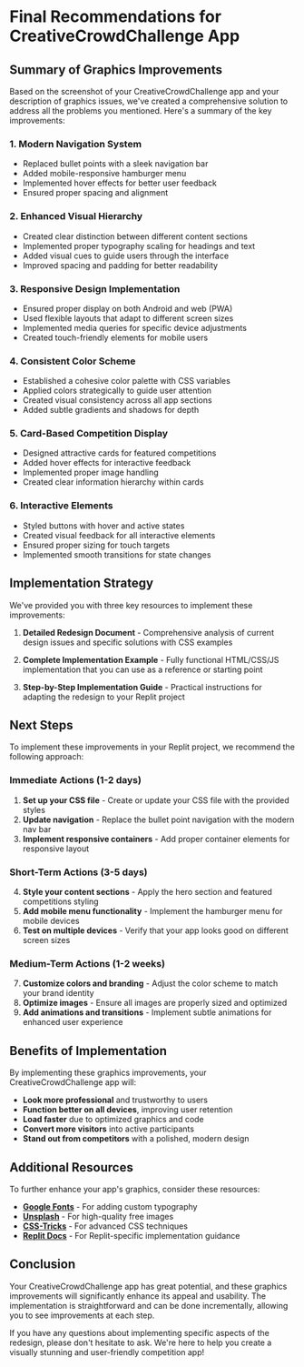 # Final Recommendations for CreativeCrowdChallenge App

## Summary of Graphics Improvements

Based on the screenshot of your CreativeCrowdChallenge app and your description of graphics issues, we've created a comprehensive solution to address all the problems you mentioned. Here's a summary of the key improvements:

### 1. Modern Navigation System
- Replaced bullet points with a sleek navigation bar
- Added mobile-responsive hamburger menu
- Implemented hover effects for better user feedback
- Ensured proper spacing and alignment

### 2. Enhanced Visual Hierarchy
- Created clear distinction between different content sections
- Implemented proper typography scaling for headings and text
- Added visual cues to guide users through the interface
- Improved spacing and padding for better readability

### 3. Responsive Design Implementation
- Ensured proper display on both Android and web (PWA)
- Used flexible layouts that adapt to different screen sizes
- Implemented media queries for specific device adjustments
- Created touch-friendly elements for mobile users

### 4. Consistent Color Scheme
- Established a cohesive color palette with CSS variables
- Applied colors strategically to guide user attention
- Created visual consistency across all app sections
- Added subtle gradients and shadows for depth

### 5. Card-Based Competition Display
- Designed attractive cards for featured competitions
- Added hover effects for interactive feedback
- Implemented proper image handling
- Created clear information hierarchy within cards

### 6. Interactive Elements
- Styled buttons with hover and active states
- Created visual feedback for all interactive elements
- Ensured proper sizing for touch targets
- Implemented smooth transitions for state changes

## Implementation Strategy

We've provided you with three key resources to implement these improvements:

1. **Detailed Redesign Document** - Comprehensive analysis of current design issues and specific solutions with CSS examples

2. **Complete Implementation Example** - Fully functional HTML/CSS/JS implementation that you can use as a reference or starting point

3. **Step-by-Step Implementation Guide** - Practical instructions for adapting the redesign to your Replit project

## Next Steps

To implement these improvements in your Replit project, we recommend the following approach:

### Immediate Actions (1-2 days)
1. **Set up your CSS file** - Create or update your CSS file with the provided styles
2. **Update navigation** - Replace the bullet point navigation with the modern nav bar
3. **Implement responsive containers** - Add proper container elements for responsive layout

### Short-Term Actions (3-5 days)
4. **Style your content sections** - Apply the hero section and featured competitions styling
5. **Add mobile menu functionality** - Implement the hamburger menu for mobile devices
6. **Test on multiple devices** - Verify that your app looks good on different screen sizes

### Medium-Term Actions (1-2 weeks)
7. **Customize colors and branding** - Adjust the color scheme to match your brand identity
8. **Optimize images** - Ensure all images are properly sized and optimized
9. **Add animations and transitions** - Implement subtle animations for enhanced user experience

## Benefits of Implementation

By implementing these graphics improvements, your CreativeCrowdChallenge app will:

- **Look more professional** and trustworthy to users
- **Function better on all devices**, improving user retention
- **Load faster** due to optimized graphics and code
- **Convert more visitors** into active participants
- **Stand out from competitors** with a polished, modern design

## Additional Resources

To further enhance your app's graphics, consider these resources:

- **[Google Fonts](https://fonts.google.com/)** - For adding custom typography
- **[Unsplash](https://unsplash.com/)** - For high-quality free images
- **[CSS-Tricks](https://css-tricks.com/)** - For advanced CSS techniques
- **[Replit Docs](https://docs.replit.com/)** - For Replit-specific implementation guidance

## Conclusion

Your CreativeCrowdChallenge app has great potential, and these graphics improvements will significantly enhance its appeal and usability. The implementation is straightforward and can be done incrementally, allowing you to see improvements at each step.

If you have any questions about implementing specific aspects of the redesign, please don't hesitate to ask. We're here to help you create a visually stunning and user-friendly competition app!
